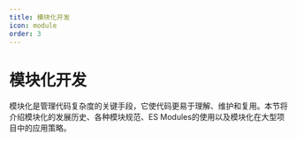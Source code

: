 ```yaml
---
title: 模块化开发
icon: module
order: 3
---
```


# 模块化开发

模块化是管理代码复杂度的关键手段，它使代码更易于理解、维护和复用。本节将介绍模块化的发展历史、各种模块规范、ES Modules的使用以及模块化在大型项目中的应用策略。

